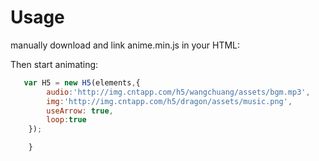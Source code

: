 # Usage
manually download and link anime.min.js in your HTML:
<script src="H5.js"></script>
Then start animating:
```js
   var H5 = new H5(elements,{
		audio:'http://img.cntapp.com/h5/wangchuang/assets/bgm.mp3',
		img:'http://img.cntapp.com/h5/dragon/assets/music.png',
		useArrow: true,
		loop:true
	});

    }
```
